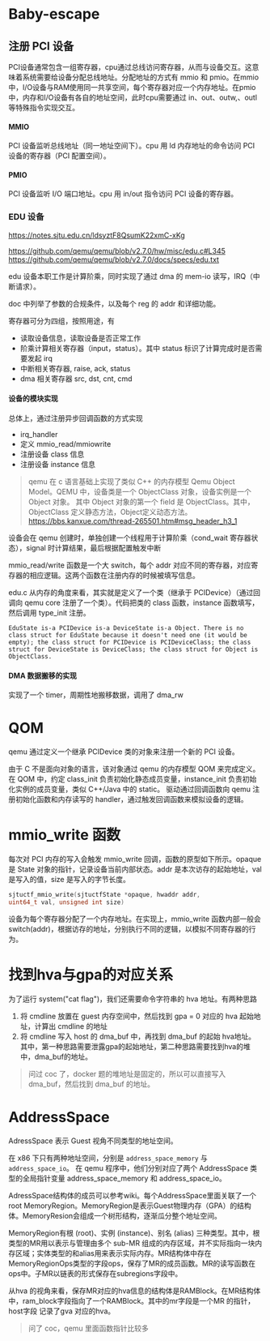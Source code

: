 # Baby-escape
## 注册 PCI 设备
PCI设备通常包含一组寄存器，cpu通过总线访问寄存器，从而与设备交互。这意味着系统需要给设备分配总线地址。分配地址的方式有 mmio 和 pmio。在mmio中，I/O设备与RAM使用同一共享空间，每个寄存器对应一个内存地址。在pmio中，内存和I/O设备有各自的地址空间，此时cpu需要通过 in、out、outw,、outl 等特殊指令实现交互。
#### MMIO
PCI 设备监听总线地址（同一地址空间下）。cpu 用 ld 内存地址的命令访问 PCI 设备的寄存器（PCI 配置空间）。
#### PMIO
PCI 设备监听 I/O 端口地址。cpu 用 in/out 指令访问 PCI 设备的寄存器。

### EDU 设备
https://notes.sjtu.edu.cn/ldsyztF8QsumK22xmC-xKg

https://github.com/qemu/qemu/blob/v2.7.0/hw/misc/edu.c#L345
https://github.com/qemu/qemu/blob/v2.7.0/docs/specs/edu.txt

edu  设备本职工作是计算阶乘，同时实现了通过 dma 的 mem-io 读写，IRQ（中断请求）。

doc 中列举了参数的合规条件，以及每个 reg 的 addr 和详细功能。

寄存器可分为四组，按照用途，有
- 读取设备信息，读取设备是否正常工作
- 阶乘计算相关寄存器（input，status）。其中 status 标识了计算完成时是否需要发起 irq
- 中断相关寄存器, raise, ack, status
- dma 相关寄存器 src, dst, cnt, cmd


#### 设备的模块实现
总体上，通过注册异步回调函数的方式实现
- irq_handler
- 定义 mmio_read/mmiowrite 
- 注册设备 class 信息
- 注册设备 instance 信息

> qemu 在 c 语言基础上实现了类似 C++ 的内存模型 Qemu Object Model。QEMU 中，设备类是一个 ObjectClass 对象，设备实例是一个 Object 对象。
> 其中 Object 对象的第一个 field 是 ObjectClass。其中，ObjectClass 定义静态方法，Object定义动态方法。
> https://bbs.kanxue.com/thread-265501.htm#msg_header_h3_1


设备会在 qemu 创建时，单独创建一个线程用于计算阶乘（cond_wait 寄存器状态），signal 时计算结果，最后根据配置触发中断

mmio_read/write 函数是一个大 switch，每个 addr 对应不同的寄存器，对应寄存器的相应逻辑。这两个函数在注册内存的时候被填写信息。



edu.c 从内存的角度来看，其实就是定义了一个类（继承于 PCIDevice）（通过回调向 qemu core 注册了一个类）。代码把类的 class 函数，instance 函数填写，然后调用 type_init 注册。

```
EduState is-a PCIDevice is-a DeviceState is-a Object. There is no class struct for EduState because it doesn't need one (it would be empty); the class struct for PCIDevice is PCIDeviceClass; the class struct for DeviceState is DeviceClass; the class struct for Object is ObjectClass.
```


#### DMA 数据搬移的实现
实现了一个 timer，周期性地搬移数据，调用了 dma_rw





# QOM
qemu 通过定义一个继承 PCIDevice 类的对象来注册一个新的 PCI 设备。

由于 C 不是面向对象的语言，该对象通过 qemu 的内存模型 QOM 来完成定义。
在 QOM 中，约定 class_init 负责初始化静态成员变量，instance_init 负责初始化实例的成员变量，类似 C++/Java 中的 static。
驱动通过回调函数向 qemu 注册初始化函数和内存读写的 handler，通过触发回调函数来模拟设备的逻辑。

#	mmio_write 函数
每次对 PCI 内存的写入会触发 mmio_write 回调，函数的原型如下所示。opaque是 State 对象的指针，记录设备当前内部状态。addr 是本次访存的起始地址，val 是写入的值，size 是写入的字节长度。
```c
sjtuctf_mmio_write(sjtuctfState *opaque, hwaddr addr, 
uint64_t val, unsigned int size)
```

设备为每个寄存器分配了一个内存地址。在实现上，mmio_write 函数内部一般会 switch(addr)，根据访存的地址，分别执行不同的逻辑，以模拟不同寄存器的行为。



#	找到hva与gpa的对应关系
为了运行 system("cat flag")，我们还需要命令字符串的 hva 地址。有两种思路
1.	将 cmdline 放置在 guest 内存空间中，然后找到 gpa = 0 对应的 hva 起始地址，计算出 cmdline 的地址
2.	将 cmdline 写入 host 的 dma_buf 中，再找到 dma_buf 的起始 hva地址。
其中，第一种思路需要泄露gpa的起始地址，第二种思路需要找到hva的堆中，dma_buf的地址。

> 问过 coc 了，docker 题的堆地址是固定的，所以可以直接写入 dma_buf，然后找到 dma_buf 的地址。

# AddressSpace
AdressSpace 表示 Guest 视角不同类型的地址空间。

在 x86 下只有两种地址空间，分别是 `address_space_memory` 与 `address_space_io`。
在 qemu 程序中，他们分别对应了两个 AddressSpace 类型的全局指针变量 address_space_memory 和 address_space_io。
 
AdressSpace结构体的成员可以参考wiki。每个AddressSpace里面关联了一个root MemoryRegion。MemoryRegion是表示Guest物理内存（GPA）的结构体。MemoryResion会组成一个树形结构，逐渐瓜分整个地址空间。

MemoryRegion有根 (root)、实例 (instance)、别名 (alias) 三种类型。其中，根类型的MR用以表示与管理由多个 sub-MR 组成的内存区域，并不实际指向一块内存区域；实体类型的和alias用来表示实际内存。MR结构体中存在MemoryRegionOps类型的字段ops，保存了MR的成员函数。MR的读写函数在ops中。子MR以链表的形式保存在subregions字段中。

从hva 的视角来看，保存MR对应的hva信息的结构体是RAMBlock。在MR结构体中，ram_block字段指向了一个RAMBlock。其中的mr字段是一个MR 的指针，host字段 记录了gva 对应的hva。
 

> 问了 coc，qemu 里面函数指针比较多
